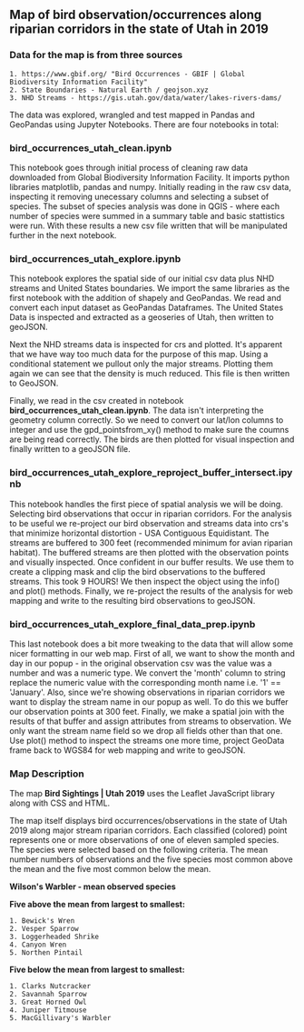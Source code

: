 ## Map of bird observation/occurrences along riparian corridors in the state of Utah in 2019
### Data for the map is from three sources

    1. https://www.gbif.org/ "Bird Occurrences - GBIF | Global Biodiversity Information Facility"
    2. State Boundaries - Natural Earth / geojson.xyz
    3. NHD Streams - https://gis.utah.gov/data/water/lakes-rivers-dams/

The data was explored, wrangled and test mapped in Pandas and GeoPandas using Jupyter Notebooks. There are four notebooks in total:

### bird_occurrences_utah_clean.ipynb 

This notebook goes through initial process of cleaning raw data downloaded from Global Biodiversity Information Facility. It imports python libraries matplotlib, pandas and numpy. Initially reading in the raw csv data, inspecting it removing unecessary columns and selecting a subset of species. The subset of species analysis was done in QGIS - where each number of species were summed in a summary table and basic stattistics were run. With these results a new csv file written that will be manipulated further in the next notebook.

### bird_occurrences_utah_explore.ipynb

This notebook explores the spatial side of our initial csv data plus NHD streams and United States boundaries. We import the same libraries as the first notebook with the addition of shapely and GeoPandas. We read and convert each input dataset as GeoPandas Dataframes. The United States Data is inspected and extracted as a geoseries of Utah, then written to geoJSON. 

Next the NHD streams data is inspected for crs and plotted. It's apparent that we have way too much data for the purpose of this map. Using a conditional statement we pullout only the major streams. Plotting them again we can see that the density is much reduced. This file is then written to GeoJSON.

Finally, we read in the csv created in notebook **bird_occurrences_utah_clean.ipynb**. The data isn't interpreting the geometry column correctly. So we need to convert our lat/lon columns to integer and use the gpd_pointsfrom_xy() method to make sure the coumns are being read correctly. The birds are then plotted for visual inspection and finally written to a geoJSON file.

### bird_occurrences_utah_explore_reproject_buffer_intersect.ipynb

This notebook handles the first piece of spatial analysis we will be doing. Selecting bird observations that occur in riparian corridors. For the analysis to be useful we re-project our bird observation and streams data into crs's that minimize horizontal distortion - USA Contiguous Equidistant. The streams are buffered to 300 feet (recommended minimum for avian riparian habitat). The buffered streams are then plotted with the observation points and visually inspected. Once confident in our buffer results. We use them to create a clipping mask and clip the bird observations to the buffered streams. This took 9 HOURS! We then inspect the object using the info() and plot() methods. Finally, we re-project the results of the analysis for web mapping and write to the resulting bird observations to geoJSON.

### bird_occurrences_utah_explore_final_data_prep.ipynb

This last notebook does a bit more tweaking to the data that will allow some nicer formatting in our web map. First of all, we want to show the month and day in our popup - in the original observation csv was the value was a number and was a numeric type. We convert the 'month' column to string replace the numeric value with the corresponding month name i.e. '1' == 'January'. Also, since we're showing observations in riparian corridors we want to display the stream name in our popup as well. To do this we buffer our observation points at 300 feet. Finally, we make a spatial join with the results of that buffer and assign attributes from streams to observation. We only want the stream name field so we drop all fields other than that one. Use plot() method to inspect the streams one more time, project GeoData frame back to WGS84 for web mapping and write to geoJSON.

### Map Description

The map **Bird Sightings | Utah 2019** uses the Leaflet JavaScript library along with CSS and HTML.

The map itself displays bird occurrences/observations in the state of Utah 2019 along major stream riparian corridors. Each classified (colored) point represents one or more observations of one of eleven sampled species. The species were selected based on the following criteria. The mean number numbers of observations and the five species most common above the mean and the five most common below the mean. 
 
**Wilson's Warbler - mean observed species**
   
**Five above the mean from largest to smallest:**
        
    1. Bewick's Wren
    2. Vesper Sparrow
    3. Loggerheaded Shrike
    4. Canyon Wren
    5. Northen Pintail
    
 **Five below the mean from largest to smallest:**
   
    1. Clarks Nutcracker
    2. Savannah Sparrow
    3. Great Horned Owl
    4. Juniper Titmouse
    5. MacGillivary's Warbler
